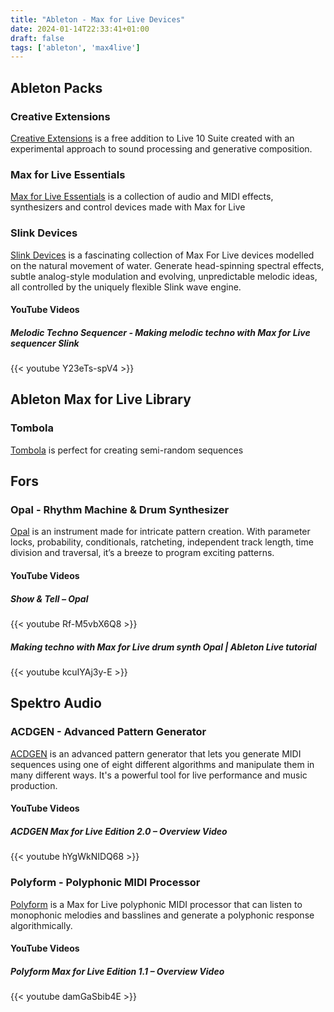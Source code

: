 ```yaml
---
title: "Ableton - Max for Live Devices"
date: 2024-01-14T22:33:41+01:00
draft: false
tags: ['ableton', 'max4live']
---
```

## Ableton Packs

### Creative Extensions
[Creative Extensions](https://www.ableton.com/en/packs/creative-extensions/) is a free addition to Live 10 Suite created with an experimental approach to sound processing and generative composition.

### Max for Live Essentials
[Max for Live Essentials](https://www.ableton.com/en/packs/max-live-essentials/) is a collection of audio and MIDI effects, synthesizers and control devices made with Max for Live 

### Slink Devices
[Slink Devices](https://www.ableton.com/en/packs/slink-devices/) is a fascinating collection of Max For Live devices modelled on the natural movement of water. Generate head-spinning spectral effects, subtle analog-style modulation and evolving, unpredictable melodic ideas, all controlled by the uniquely flexible Slink wave engine.
#### YouTube Videos
##### Melodic Techno Sequencer - Making melodic techno with Max for Live sequencer Slink
{{< youtube Y23eTs-spV4 >}}

## Ableton Max for Live Library

### Tombola
[Tombola](https://maxforlive.com/library/device/8201/tombola-sequencer) is perfect for creating semi-random sequences

## Fors

### Opal - Rhythm Machine & Drum Synthesizer
[Opal](https://fors.fm/opal) is an instrument made for intricate pattern creation. With parameter locks, probability, conditionals, ratcheting, independent track length, time division and traversal, it’s a breeze to program exciting patterns.

#### YouTube Videos
##### Show & Tell – Opal
{{< youtube Rf-M5vbX6Q8 >}}
##### Making techno with Max for Live drum synth Opal | Ableton Live tutorial
{{< youtube kcuIYAj3y-E >}}

## Spektro Audio

### ACDGEN - Advanced Pattern Generator
[ACDGEN](https://spektroaudio.com/acdgen) is an advanced pattern generator that lets you generate MIDI sequences using one of eight different algorithms and manipulate them in many different ways. It's a powerful tool for live performance and music production.

#### YouTube Videos
##### ACDGEN Max for Live Edition 2.0 – Overview Video
{{< youtube hYgWkNIDQ68 >}}

### Polyform - Polyphonic MIDI Processor
[Polyform](https://spektroaudio.com/polyform) is a Max for Live polyphonic MIDI processor that can listen to monophonic melodies and basslines and generate a polyphonic response algorithmically.

#### YouTube Videos
##### Polyform Max for Live Edition 1.1 – Overview Video
{{< youtube damGaSbib4E >}}
